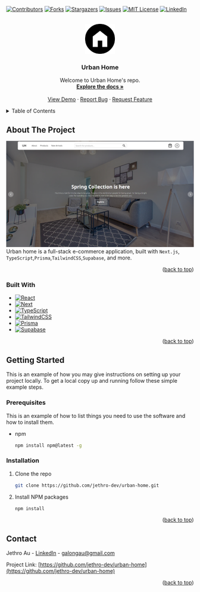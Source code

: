 <!-- Improved compatibility of back to top link: See: https://github.com/othneildrew/Best-README-Template/pull/73 -->

<a name="readme-top"></a>

<!--
*** Thanks for checking out the Best-README-Template. If you have a suggestion
*** that would make this better, please fork the repo and create a pull request
*** or simply open an issue with the tag "enhancement".
*** Don't forget to give the project a star!
*** Thanks again! Now go create something AMAZING! :D
-->

<!-- PROJECT SHIELDS -->
<!--
*** I'm using markdown "reference style" links for readability.
*** Reference links are enclosed in brackets [ ] instead of parentheses ( ).
*** See the bottom of this document for the declaration of the reference variables
*** for contributors-url, forks-url, etc. This is an optional, concise syntax you may use.
*** https://www.markdownguide.org/basic-syntax/#reference-style-links
-->

[![Contributors][contributors-shield]][contributors-url]
[![Forks][forks-shield]][forks-url]
[![Stargazers][stars-shield]][stars-url]
[![Issues][issues-shield]][issues-url]
[![MIT License][license-shield]][license-url]
[![LinkedIn][linkedin-shield]][linkedin-url]

<!-- PROJECT LOGO -->
<br />
<div align="center">
  <a href="https://github.com/jethro-dev/urban-home">
    <img src="public/images/logo.png" alt="Logo" width="80" height="80">
  </a>

<h3 align="center">Urban Home</h3>

  <p align="center">
    Welcome to Urban Home's repo.
    <br />
    <a href="https://github.com/jethro-dev/urban-home"><strong>Explore the docs »</strong></a>
    <br />
    <br />
    <a href="https://urban-home.vercel.app">View Demo</a>
    ·
    <a href="https://github.com/jethro-dev/urban-home/issues">Report Bug</a>
    ·
    <a href="https://github.com/jethro-dev/urban-home/issues">Request Feature</a>
  </p>
</div>

<!-- TABLE OF CONTENTS -->
<details>
  <summary>Table of Contents</summary>
  <ol>
    <li>
      <a href="#about-the-project">About The Project</a>
      <ul>
        <li><a href="#built-with">Built With</a></li>
      </ul>
    </li>
    <li>
      <a href="#getting-started">Getting Started</a>
      <ul>
        <li><a href="#prerequisites">Prerequisites</a></li>
        <li><a href="#installation">Installation</a></li>
      </ul>
    </li>
    <li><a href="#contact">Contact</a></li>
  </ol>
</details>

<!-- ABOUT THE PROJECT -->

## About The Project

[![Urban Home Screenshot][product-screenshot]](https://urban-home.vercel.app)
Urban home is a full-stack e-commerce application, built with `Next.js`, `TypeScript`,`Prisma`,`TailwindCSS`,`Supabase`, and more.

<p align="right">(<a href="#readme-top">back to top</a>)</p>

### Built With

- [![React][react.js]][react-url]
- [![Next][nextjs.org]][nextjs-url]
- [![TypeScript][typescriptlang.org]][typescript-url]
- [![TailwindCSS][tailwindcss.com]][tailwindcss-url]
- [![Prisma][prisma.io]][prisma-url]
- [![Supabase][supabase.com]][supabase-url]

<p align="right">(<a href="#readme-top">back to top</a>)</p>

<!-- GETTING STARTED -->

## Getting Started

This is an example of how you may give instructions on setting up your project locally.
To get a local copy up and running follow these simple example steps.

### Prerequisites

This is an example of how to list things you need to use the software and how to install them.

- npm
  ```sh
  npm install npm@latest -g
  ```

### Installation

1. Clone the repo
   ```sh
   git clone https://github.com/jethro-dev/urban-home.git
   ```
2. Install NPM packages
   ```sh
   npm install
   ```

<p align="right">(<a href="#readme-top">back to top</a>)</p>

<!-- CONTACT -->

## Contact

Jethro Au - [LinkedIn](https://www.linkedin.com/in/galongau/) - galongau@gmail.com

Project Link: [https://github.com/jethro-dev/urban-home](https://github.com/jethro-dev/urban-home)

<p align="right">(<a href="#readme-top">back to top</a>)</p>

<!-- MARKDOWN LINKS & IMAGES -->
<!-- https://www.markdownguide.org/basic-syntax/#reference-style-links -->

[contributors-shield]: https://img.shields.io/github/contributors/jethro-dev/urban-home.svg?style=for-the-badge
[contributors-url]: https://github.com/jethro-dev/urban-home/graphs/contributors
[forks-shield]: https://img.shields.io/github/forks/jethro-dev/urban-home.svg?style=for-the-badge
[forks-url]: https://github.com/jethro-dev/urban-home/network/members
[stars-shield]: https://img.shields.io/github/stars/jethro-dev/urban-home.svg?style=for-the-badge
[stars-url]: https://github.com/jethro-dev/urban-home/stargazers
[issues-shield]: https://img.shields.io/github/issues/jethro-dev/urban-home.svg?style=for-the-badge
[issues-url]: https://github.com/jethro-dev/urban-home/issues
[license-shield]: https://img.shields.io/github/license/jethro-dev/urban-home.svg?style=for-the-badge
[license-url]: https://github.com/jethro-dev/urban-home/blob/master/LICENSE.txt
[linkedin-shield]: https://img.shields.io/badge/-LinkedIn-black.svg?style=for-the-badge&logo=linkedin&colorB=555
[linkedin-url]: https://www.linkedin.com/in/galongau/
[product-screenshot]: public/images/screenshot.png
[next.js]: https://img.shields.io/badge/next.js-000000?style=for-the-badge&logo=nextdotjs&logoColor=white
[next-url]: https://nextjs.org/
[react.js]: https://img.shields.io/badge/React-20232A?style=for-the-badge&logo=react&logoColor=61DAFB
[react-url]: https://reactjs.org/
[vue.js]: https://img.shields.io/badge/Vue.js-35495E?style=for-the-badge&logo=vuedotjs&logoColor=4FC08D
[vue-url]: https://vuejs.org/
[angular.io]: https://img.shields.io/badge/Angular-DD0031?style=for-the-badge&logo=angular&logoColor=white
[angular-url]: https://angular.io/
[svelte.dev]: https://img.shields.io/badge/Svelte-4A4A55?style=for-the-badge&logo=svelte&logoColor=FF3E00
[svelte-url]: https://svelte.dev/
[laravel.com]: https://img.shields.io/badge/Laravel-FF2D20?style=for-the-badge&logo=laravel&logoColor=white
[laravel-url]: https://laravel.com
[bootstrap.com]: https://img.shields.io/badge/Bootstrap-563D7C?style=for-the-badge&logo=bootstrap&logoColor=white
[bootstrap-url]: https://getbootstrap.com
[jquery.com]: https://img.shields.io/badge/jQuery-0769AD?style=for-the-badge&logo=jquery&logoColor=white
[jquery-url]: https://jquery.com
[tailwindcss.com]: https://img.shields.io/badge/tailwindcss-%2338B2AC.svg?style=for-the-badge&logo=tailwind-css&logoColor=white
[tailwindcss-url]: https://tailwindcss.com
[framer.com]: https://img.shields.io/badge/Framer-black?style=for-the-badge&logo=framer&logoColor=blue
[framer-url]: https://www.framer.com/motion/
[redux.js.org]: https://img.shields.io/badge/redux-%23593d88.svg?style=for-the-badge&logo=redux&logoColor=white
[redux-url]: https://redux.js.org/
[nextjs.org]: https://img.shields.io/badge/Next-black?style=for-the-badge&logo=next.js&logoColor=white
[nextjs-url]: https://nextjs.org/
[typescriptlang.org]: https://img.shields.io/badge/typescript-%23007ACC.svg?style=for-the-badge&logo=typescript&logoColor=white
[typescript-url]: https://www.typescriptlang.org/
[typescriptlang.org]: https://img.shields.io/badge/typescript-%23007ACC.svg?style=for-the-badge&logo=typescript&logoColor=white
[prisma-url]: https://www.prisma.io/
[prisma.io]: https://img.shields.io/badge/Prisma-3982CE?style=for-the-badge&logo=Prisma&logoColor=white
[supabase-url]: https://supabase.com/
[supabase.com]: https://img.shields.io/badge/Supabase-181818?style=for-the-badge&logo=supabase&logoColor=white

